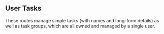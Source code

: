 ## User Tasks

These routes manage simple tasks (with names and long-form details) as well as task groups, which are all owned and managed by a single user.
